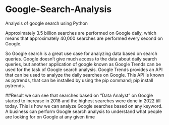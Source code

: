 # Google-Search-Analysis
Analysis of google search using Python

Approximately 3.5 billion searches are performed on Google daily, which means that approximately 40,000 searches are performed every second on Google. 

So Google search is a great use case for analyzing data based on search queries. 
Google doesn’t give much access to the data about daily search queries, but another application of google known as Google Trends can be used for the task of Google search analysis. Google Trends provides an API that can be used to analyze the daily searches on Google. This API is known as pytrends, that can be installed by using the pip command; pip install pytrends.

##Result
we can see that searches based on “Data Analyst” on Google started to increase in 2018 and the highest searches were done in 2022 till today.
This is how we can analyze Google searches based on any keyword. A business can perform Google search analysis to understand what people are looking for on Google at any given time
